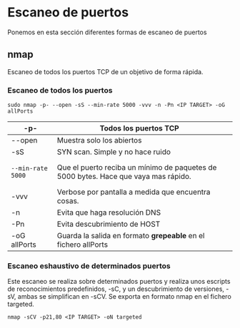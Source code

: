 # Escaneo de puertos

Ponemos en esta sección diferentes formas de escaneo de puertos

## nmap

Escaneo de todos los puertos TCP de un objetivo de forma rápida.

### Escaneo de todos los puertos

```
sudo nmap -p- --open -sS --min-rate 5000 -vvv -n -Pn <IP TARGET> -oG allPorts
```

| -p-                                     | Todos los puertos TCP                                                               |   |
| --------------------------------------- | ----------------------------------------------------------------------------------- | - |
| --open                                  | Muestra solo los abiertos                                                           |   |
| -sS                                     | SYN scan. Simple y no hace ruido                                                    |   |
| <pre><code>--min-rate 5000</code></pre> | Que el puerto reciba un mínimo de paquetes de 5000 bytes. Hace que vaya mas rápido. |   |
| -vvv                                    | Verbose por pantalla a medida que encuentra cosas.                                  |   |
| -n                                      | Evita que haga resolución DNS                                                       |   |
| -Pn                                     | Evita descubrimiento de HOST                                                        |   |
| -oG allPorts                            | Guarda la salida en formato **grepeable** en el fichero allPorts                    |   |

### Escaneo eshaustivo de determinados puertos

Este escaneo se realiza sobre determinados puertos y realiza unos escripts de reconocimientos predefinidos, -sC, y un descubrimiento de versiones, -sV, ambas se simplifican en -sCV. Se exporta en formato nmap en el fichero targeted.

```
nmap -sCV -p21,80 <IP TARGET> -oN targeted
```
